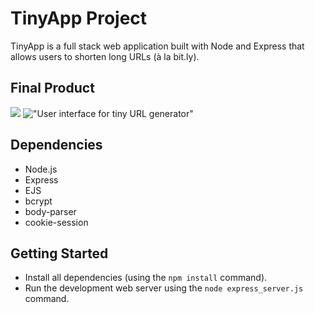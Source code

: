 # TinyApp Project

TinyApp is a full stack web application built with Node and Express that allows users to shorten long URLs (à la bit.ly).

## Final Product

![](#)
!["User interface for tiny URL generator"](/views/partials/screenshots/tinyURL.jpg)

## Dependencies

- Node.js
- Express
- EJS
- bcrypt
- body-parser
- cookie-session

## Getting Started

- Install all dependencies (using the `npm install` command).
- Run the development web server using the `node express_server.js` command.
